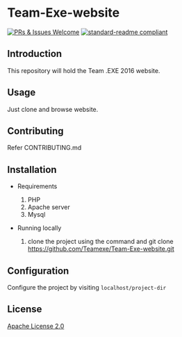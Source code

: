 [welcom-badge]:  https://img.shields.io/badge/PRs%20&%20Issues-welcome-brightgreen.svg?style=flat-square
[welcome-link]:  https://github.com/Rishabh04-02/Elective-manager-new/pulls?style=flat-square
[standard-readme-badge]:  https://img.shields.io/badge/readme%20style-standard-brightgreen.svg?style=flat-square
[standard-readme-link]:   https://github.com/RichardLitt/standard-readme?style=flat-square

# Team-Exe-website

[![PRs & Issues Welcome][welcom-badge]][welcome-link]
[![standard-readme compliant][standard-readme-badge]][standard-readme-link]

## Introduction
This repository will hold the Team .EXE 2016 website.

## Usage
Just clone and browse website.

## Contributing
Refer CONTRIBUTING.md

## Installation

* Requirements

     1. PHP
     2. Apache server
     3. Mysql

* Running locally

     1. clone the project using the command and 
 	      git clone https://github.com/Teamexe/Team-Exe-website.git

## Configuration
Configure the project by visiting ``localhost/project-dir``

## License
[Apache License 2.0](https://github.com/Teamexe/Team-Exe-website/blob/master/LICENSE.md)
